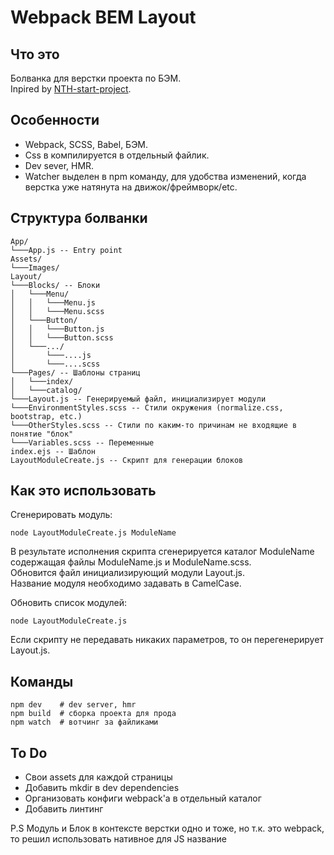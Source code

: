 # Webpack BEM Layout


## Что это
Болванка для верстки проекта по БЭМ.   
Inpired by [NTH-start-project](https://github.com/nicothin/NTH-start-project).  


## Особенности
* Webpack, SCSS, Babel, БЭМ.
* Css в компилируется в отдельный файлик.
* Dev sever, HMR.
* Watcher выделен в npm команду, для удобства изменений, когда верстка уже натянута на движок/фреймворк/etc.  


## Структура болванки
```
App/
└───App.js -- Entry point
Assets/
└───Images/ 
Layout/         
└───Blocks/ -- Блоки
│   └───Menu/
│   │   └───Menu.js
│   │   └───Menu.scss
│   └───Button/
│   │   └───Button.js
│   │   └───Button.scss
│   └───.../
│       └───....js
│       └───....scss
└───Pages/ -- Шаблоны страниц
│   └───index/
│   └───catalog/
└───Layout.js -- Генерируемый файл, инициализирует модули
└───EnvironmentStyles.scss -- Стили окружения (normalize.css, bootstrap, etc.)
└───OtherStyles.scss -- Стили по каким-то причинам не входящие в понятие "блок"
└───Variables.scss -- Переменные
index.ejs -- Шаблон
LayoutModuleCreate.js -- Скрипт для генерации блоков
```


## Как это использовать

Сгенерировать модуль:
```
node LayoutModuleCreate.js ModuleName
```
В результате исполнения скрипта сгенерируется каталог ModuleName 
содержащая файлы ModuleName.js и ModuleName.scss.  
Обновится файл инициализирующий модули Layout.js.  
Название модуля необходимо задавать в CamelCase.
  
Обновить список модулей:
```
node LayoutModuleCreate.js
```
Если скрипту не передавать никаких параметров, то он перегенерирует Layout.js.


## Команды
```
npm dev    # dev server, hmr
npm build  # сборка проекта для прода
npm watch  # вотчинг за файликами
```


## To Do
* Свои assets для каждой страницы
* Добавить mkdir в dev dependencies 
* Организовать конфиги webpack'a в отдельный каталог
* Добавить линтинг
 
P.S Модуль и Блок в контексте верстки одно и тоже, но т.к. это webpack, то решил использовать нативное для JS название